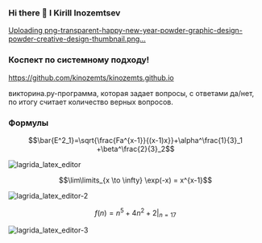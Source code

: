 ### Hi there 👋 I Kirill Inozemtsev
[Uploading png-transparent-happy-new-year-powder-graphic-design-powder-creative-design-thumbnail.png…]()
### Коспект по системному подходу!
https://github.com/kinozemts/kinozemts.github.io


викторина.py-программа, которая задает вопросы, с ответами да/нет, по итогу считает количество верных вопросов.

### Формулы
$$\bar{E^2_1}=\sqrt{\frac{Fa^{x-1}}{(x-1)x}}+\alpha^\frac{1}{3}_1 +\beta^\frac{2}{3}_2$$

![lagrida_latex_editor](https://user-images.githubusercontent.com/114712953/201249696-15d65d40-eaaf-496d-8b39-790bfdbd297b.png)

$$\lim\limits_{x \to \infty} \exp(-x) = x^{x-1}$$

![lagrida_latex_editor-2](https://user-images.githubusercontent.com/114712953/201250325-50455cb6-fb29-439d-a28f-59f55883ff6b.png)

$$f(n) = n^5 + 4n^2 + 2 |_{n=17}$$

![lagrida_latex_editor-3](https://user-images.githubusercontent.com/114712953/201250510-bd19e14c-e657-4113-aada-e5ca18aa9eaa.png)
